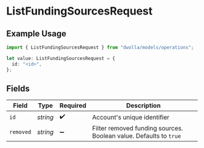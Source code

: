 # ListFundingSourcesRequest

## Example Usage

```typescript
import { ListFundingSourcesRequest } from "dwolla/models/operations";

let value: ListFundingSourcesRequest = {
  id: "<id>",
};
```

## Fields

| Field                                                             | Type                                                              | Required                                                          | Description                                                       |
| ----------------------------------------------------------------- | ----------------------------------------------------------------- | ----------------------------------------------------------------- | ----------------------------------------------------------------- |
| `id`                                                              | *string*                                                          | :heavy_check_mark:                                                | Account's unique identifier                                       |
| `removed`                                                         | *string*                                                          | :heavy_minus_sign:                                                | Filter removed funding sources. Boolean value. Defaults to `true` |